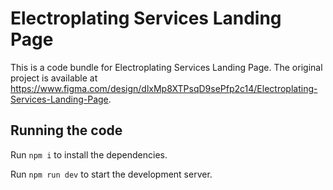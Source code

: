 
  # Electroplating Services Landing Page

  This is a code bundle for Electroplating Services Landing Page. The original project is available at https://www.figma.com/design/dlxMp8XTPsqD9sePfp2c14/Electroplating-Services-Landing-Page.

  ## Running the code

  Run `npm i` to install the dependencies.

  Run `npm run dev` to start the development server.
  